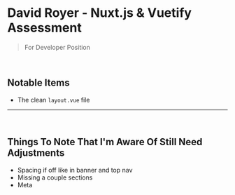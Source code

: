 # David Royer - Nuxt.js & Vuetify Assessment

> For Developer Position

<br>

## Notable Items

- The clean `layout.vue` file

---

<br>

## Things To Note That I'm Aware Of Still Need Adjustments

- Spacing if off like in banner and top nav
- Missing a couple sections
- Meta
